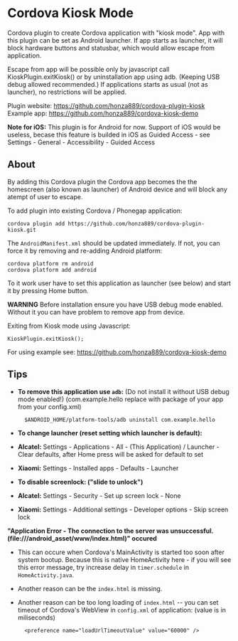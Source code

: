 Cordova Kiosk Mode
==================

Cordova plugin to create Cordova application with "kiosk mode".
App with this plugin can be set as Android launcher.
If app starts as launcher, it will block hardware buttons and statusbar,
which would allow escape from application.

Escape from app will be possible only by javascript call KioskPlugin.exitKiosk()
or by uninstallation app using adb. (Keeping USB debug allowed recommended.)
If applications starts as usual (not as launcher), no restrictions will be applied.

Plugin website: https://github.com/honza889/cordova-plugin-kiosk
Example app: https://github.com/honza889/cordova-kiosk-demo

**Note for iOS:** This plugin is for Android for now. Support of iOS would be useless, becase this feature is builded in iOS as Guided Access - see Settings - General - Accessibility - Guided Access

About
-----

By adding this Cordova plugin the Cordova app becomes the the homescreen (also known as launcher) of Android device and will block any atempt of user to escape.

To add plugin into existing Cordova / Phonegap application:

    cordova plugin add https://github.com/honza889/cordova-plugin-kiosk.git

The `AndroidManifest.xml` should be updated immediately. If not, you can force it by removing and re-adding Android platform:

    cordova platform rm android
    cordova platform add android

To it work user have to set this application as launcher (see below) and start it by pressing Home button.

**WARNING** Before installation ensure you have USB debug mode enabled. Without it you can have problem to remove app from device.

Exiting from Kiosk mode using Javascript:

    KioskPlugin.exitKiosk();

For using example see: https://github.com/honza889/cordova-kiosk-demo

Tips
----

* **To remove this application use `adb`:** (Do not install it without USB debug mode enabled!) (com.example.hello replace with package of your app from your config.xml)

        $ANDROID_HOME/platform-tools/adb uninstall com.example.hello

* **To change launcher (reset setting which launcher is default):**
 * **Alcatel:** Settings - Applications - All - (This Application) / Launcher - Clear defaults, after Home press will be asked for default to set
 * **Xiaomi:** Settings - Installed apps - Defaults - Launcher

* **To disable screenlock: ("slide to unlock")**
 * **Alcatel:** Settings - Security - Set up screen lock - None
 * **Xiaomi:** Settings - Additional settings - Developer options - Skip screen lock

**"Application Error - The connection to the server was unsuccessful. (file:///android_asset/www/index.html)" occured**

* This can occure when Cordova's MainActivity is started too soon after system bootup. Because this is native HomeActivity here - if you will see this error message, try increase delay in `timer.schedule` in `HomeActivity.java`.
* Another reason can be the `index.html` is missing.
* Another reason can be too long loading of `index.html` -- you can set timeout of Cordova's WebView in `config.xml` of application: (value is in miliseconds)

        <preference name="loadUrlTimeoutValue" value="60000" />

